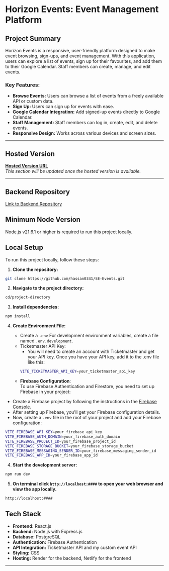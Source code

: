 # Horizon Events: Event Management Platform

## Project Summary
Horizon Events is a responsive, user-friendly platform designed to make event browsing, sign-ups, and event management. With this application, users can explore a list of events, sign up for their favourites, and add them to their Google Calendar. Staff members can create, manage, and edit events.

### Key Features:
- **Browse Events:** Users can browse a list of events from a freely available API or custom data.  
- **Sign Up:** Users can sign up for events with ease.  
- **Google Calendar Integration:** Add signed-up events directly to Google Calendar.  
- **Staff Management:** Staff members can log in, create, edit, and delete events.  
- **Responsive Design:** Works across various devices and screen sizes.  

---

## Hosted Version
**[Hosted Version URL](#)**  
_This section will be updated once the hosted version is available._

---

## Backend Repository

[Link to Backend Repository](https://github.com/hassan0341/My-Back-End-Project)

## Minimum Node Version

Node.js v21.6.1 or higher is required to run this project locally.

## Local Setup

To run this project locally, follow these steps:

1. **Clone the repository:**

```sh
git clone https://github.com/hassan0341/SE-Events.git
```

2. **Navigate to the project directory:**

```sh
cd/project-directory
```

3. **Install dependencies:**

```sh
npm install
```

4. **Create Environment File:**

   - Create a `.env` For development environment variables, create a file named `.env.development`.
   - Ticketmaster API Key:
     - You will need to create an account with Ticketmaster and get your API key. Once you have your API key, add it to the .env file like this:
      ```sh
      VITE_TICKETMASTER_API_KEY=your_ticketmaster_api_key
      ```
   - **Firebase Configuration**:  
  To use Firebase Authentication and Firestore, you need to set up Firebase in your project:
  
  - Create a Firebase project by following the instructions in the [Firebase Console](https://console.firebase.google.com/).
  - After setting up Firebase, you'll get your Firebase configuration details.
  - Now, create a `.env` file in the root of your project and add your Firebase configuration:

  ```sh
  VITE_FIREBASE_API_KEY=your_firebase_api_key
  VITE_FIREBASE_AUTH_DOMAIN=your_firebase_auth_domain
  VITE_FIREBASE_PROJECT_ID=your_firebase_project_id
  VITE_FIREBASE_STORAGE_BUCKET=your_firebase_storage_bucket
  VITE_FIREBASE_MESSAGING_SENDER_ID=your_firebase_messaging_sender_id
  VITE_FIREBASE_APP_ID=your_firebase_app_id
  ```


4. **Start the development server:**

```sh
npm run dev
```

5. **On terminal click `http://localhost:####` to open your web browser and view the app locally.**

```sh
http://localhost:####
```

## Tech Stack
- **Frontend:** React.js  
- **Backend:** Node.js with Express.js  
- **Database:** PostgreSQL  
- **Authentication:** Firebase Authentication  
- **API Integration:** Ticketmaster API and my custom event API  
- **Styling:** CSS  
- **Hosting:** Render for the backend, Netlify for the frontend  

---
